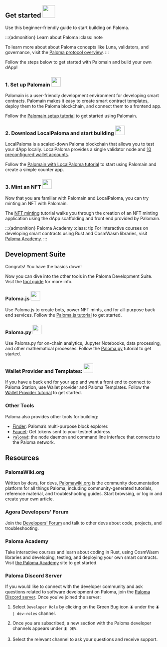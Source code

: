 ## Get started <img src="/img/icon_innovation.svg" height="40px">

Use this beginner-friendly guide to start building on Paloma. 

:::{admonition} Learn about Paloma
:class: note

To learn more about about Paloma concepts like Luna, validators, and governance, visit the [Paloma protocol overview](../learn/protocol.md). 
:::


Follow the steps below to get started with Palomain and build your own dApp!

### 1. Set up Palomain <img src="/img/Palomain.png" height="30px">

Palomain is a user-friendly development environment for developing smart contracts. Palomain makes it easy to create smart contract templates, deploy them to the Paloma blockchain, and connect them to a frontend app.

Follow the [Palomain setup tutorial](Palomain/initial-setup.md) to get started using Palomain. 

### 2. Download LocalPaloma and start building <img src="/img/LocalPaloma.svg" height="30px">

LocalPaloma is a scaled-down Paloma blockchain that allows you to test your dApp locally. LocalPaloma provides a single validator node and [10 preconfigured wallet accounts](localPaloma/accounts.md). 

Follow the [Palomain with LocalPaloma tutorial](Palomain/using-Palomain-localPaloma.md) to start using Palomain and create a simple counter app. 

### 3. Mint an NFT <img src="/img/bullet_Paloma.svg" height="30px">

Now that you are familiar with Palomain and LocalPaloma, you can try minting an NFT with Palomain. 

The [NFT minting](Palomain/mint-an-nft.md) tutorial walks you through the creation of an NFT minting application using the dApp scaffolding and front end provided by Palomain. 

:::{admonition} Paloma Academy
:class: tip
For interactive courses on developing smart contracts using Rust and CosmWasm libraries, visit [Paloma Academy](https://academy.Paloma.money).
:::

## Development Suite

Congrats! You have the basics down! 

Now you can dive into the other tools in the Paloma Development Suite. Visit the [tool guide](which-tools.md) for more info. 

### Paloma<span/>.js <img src="/img/Paloma_js.svg" height="30px">

Use Paloma<span/>.js to create bots, power NFT mints, and for all-purpose back end services. Follow the [Paloma.js tutorial](Paloma-js/getting-started.md) to get started.

### Paloma<span/>.py <img src="/img/Paloma_sdk.svg" height="30px">

Use Paloma<span/>.py for on-chain analytics, Jupyter Notebooks, data processing, and other mathematical processes. Follow the [Paloma.py](https://Paloma-money.github.io/Paloma.py/tutorial.html) tutorial to get started.
 
### Wallet Provider and Templates: <img src="/img/Walletconnect.svg" height="30px">

If you have a back end for your app and want a front end to connect to Paloma Station, use Wallet provider and Paloma Templates. Follow the [Wallet Provider tutorial](wallet-provider/wallet-provider-tutorial.md) to get started. 

### Other Tools

Paloma also provides other tools for building:

- [Finder](https://finder.Paloma.money): Paloma’s multi-purpose block explorer. 
- [Faucet](https://faucet.Paloma.money): Get tokens sent to your testnet address. 
- [`Palomad`](Palomad/install-Palomad.md): the node daemon and command line interface that connects to the Paloma network. 

## Resources

### PalomaWiki<span/>.org

Written by devs, for devs, [Palomawiki.org](http://Palomawiki.org) is the community documentation platform for all things Paloma, including community-generated tutorials, reference material, and troubleshooting guides. Start browsing, or log in and create your own article.

### Agora Developers' Forum

Join the [Developers' Forum](https://agora.Paloma.money/c/developer/20) and talk to other devs about code, projects, and troubleshooting.

### Paloma Academy

Take interactive courses and learn about coding in Rust, using CosmWasm libraries and developing, testing, and deploying your own smart contracts. Visit [the Paloma Academy](https://academy.Paloma.money) site to get started.

### Paloma Discord Server

If you would like to connect with the developer community and ask questions related to software development on Paloma, join the [Paloma Discord server](https://discord.com/invite/EuKCeGFb93). Once you've joined the server:

1.  Select `Developer Role` by clicking on the Green Bug icon `🪲` under the `🪲 | dev-roles` channel.

2. Once you are subscribed, a new section with the Paloma developer channels appears under `🪲 DEV`. 

3. Select the relevant channel to ask your questions and receive support.
